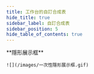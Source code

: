 ```yaml
---
title: 工作台的自訂合成表
hide_title: true
sidebar_label: 自訂合成表
sidebar_position: 5
hide_table_of_contents: true
---
```


<div style={{ textAlign: "center" }}>
    **隱形展示框**

    ![](/images/一次性隱形展示框.gif)
</div>